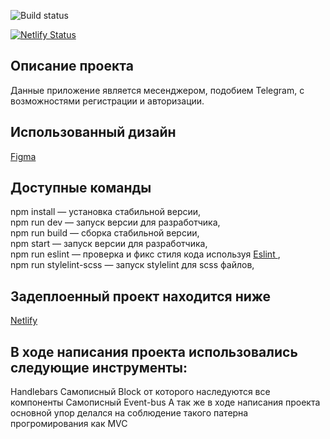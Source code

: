 ![Build status](https://img.shields.io/github/actions/workflow/status/MrDonVictor/middle.messenger.praktikum.yandex/.github/workflows/tests.yml)

[![Netlify Status](https://api.netlify.com/api/v1/badges/7123fc25-7bbb-42a5-adf8-362dd0e61bae/deploy-status)](https://app.netlify.com/sites/stellar-medovik-bdc322/deploys)

## Описание проекта
Данные приложение является месенджером, подобием Telegram, с возможностями регистрации и авторизации.

## Использованный дизайн
<a target="_blank" href="https://www.figma.com/file/IGKY6ICBsgEfI6noq00b8m/Chat-(Copy)?node-id=0%3A1&t=zMKt39tEBSREnmJW-0">
Figma
</a>

## Доступные команды
npm install — установка стабильной версии,
<br/>npm run dev — запуск версии для разработчика,
<br/>npm run build — сборка стабильной версии,
<br/>npm start — запуск версии для разработчика,
<br/>npm run eslint — проверка и фикс стиля кода используя <a target="_blank" href="https://eslint.org">
Eslint
</a>,
<br/>npm run stylelint-scss — запуск stylelint для scss файлов,


## Задеплоенный проект находится ниже
<a target="_blank" href="https://deploy--stellar-medovik-bdc322.netlify.app">Netlify</a>

## В ходе написания проекта использовались следующие инструменты:
Handlebars
Самописный Block от которого наследуются все компоненты
Самописный Event-bus
А так же в ходе написания проекта основной упор делался на соблюдение такого патерна прогромирования как MVC
